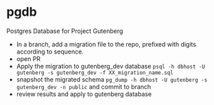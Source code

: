 # pgdb
Postgres Database for Project Gutenberg

- In a branch, add a migration file to the repo, prefixed with digits according to sequence.
- open PR
- Apply the migration to gutenberg_dev database `psql -h dbhost -U gutenberg -s gutenberg_dev -f XX_migration_name.sql`
- snapshot the migrated schema `pg_dump -h dbhost -U gutenberg -s gutenberg_dev -n public` and commit to branch
- review results and apply to gutenberg database
